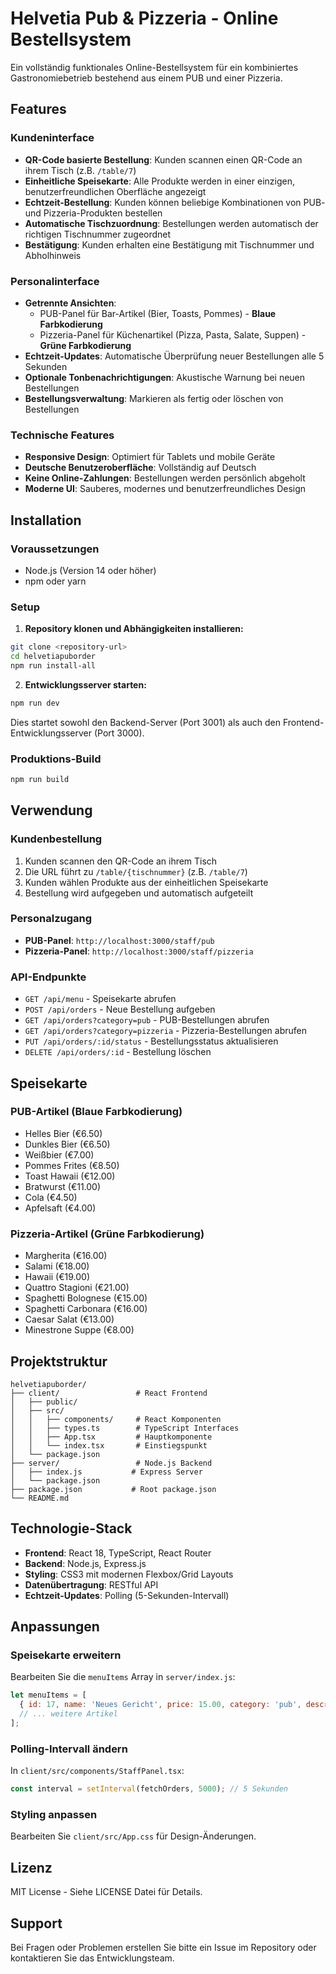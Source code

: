 # Helvetia Pub & Pizzeria - Online Bestellsystem

Ein vollständig funktionales Online-Bestellsystem für ein kombiniertes Gastronomiebetrieb bestehend aus einem PUB und einer Pizzeria.

## Features

### Kundeninterface
- **QR-Code basierte Bestellung**: Kunden scannen einen QR-Code an ihrem Tisch (z.B. `/table/7`)
- **Einheitliche Speisekarte**: Alle Produkte werden in einer einzigen, benutzerfreundlichen Oberfläche angezeigt
- **Echtzeit-Bestellung**: Kunden können beliebige Kombinationen von PUB- und Pizzeria-Produkten bestellen
- **Automatische Tischzuordnung**: Bestellungen werden automatisch der richtigen Tischnummer zugeordnet
- **Bestätigung**: Kunden erhalten eine Bestätigung mit Tischnummer und Abholhinweis

### Personalinterface
- **Getrennte Ansichten**: 
  - PUB-Panel für Bar-Artikel (Bier, Toasts, Pommes) - **Blaue Farbkodierung**
  - Pizzeria-Panel für Küchenartikel (Pizza, Pasta, Salate, Suppen) - **Grüne Farbkodierung**
- **Echtzeit-Updates**: Automatische Überprüfung neuer Bestellungen alle 5 Sekunden
- **Optionale Tonbenachrichtigungen**: Akustische Warnung bei neuen Bestellungen
- **Bestellungsverwaltung**: Markieren als fertig oder löschen von Bestellungen

### Technische Features
- **Responsive Design**: Optimiert für Tablets und mobile Geräte
- **Deutsche Benutzeroberfläche**: Vollständig auf Deutsch
- **Keine Online-Zahlungen**: Bestellungen werden persönlich abgeholt
- **Moderne UI**: Sauberes, modernes und benutzerfreundliches Design

## Installation

### Voraussetzungen
- Node.js (Version 14 oder höher)
- npm oder yarn

### Setup

1. **Repository klonen und Abhängigkeiten installieren:**
```bash
git clone <repository-url>
cd helvetiapuborder
npm run install-all
```

2. **Entwicklungsserver starten:**
```bash
npm run dev
```

Dies startet sowohl den Backend-Server (Port 3001) als auch den Frontend-Entwicklungsserver (Port 3000).

### Produktions-Build

```bash
npm run build
```

## Verwendung

### Kundenbestellung
1. Kunden scannen den QR-Code an ihrem Tisch
2. Die URL führt zu `/table/{tischnummer}` (z.B. `/table/7`)
3. Kunden wählen Produkte aus der einheitlichen Speisekarte
4. Bestellung wird aufgegeben und automatisch aufgeteilt

### Personalzugang
- **PUB-Panel**: `http://localhost:3000/staff/pub`
- **Pizzeria-Panel**: `http://localhost:3000/staff/pizzeria`

### API-Endpunkte

- `GET /api/menu` - Speisekarte abrufen
- `POST /api/orders` - Neue Bestellung aufgeben
- `GET /api/orders?category=pub` - PUB-Bestellungen abrufen
- `GET /api/orders?category=pizzeria` - Pizzeria-Bestellungen abrufen
- `PUT /api/orders/:id/status` - Bestellungsstatus aktualisieren
- `DELETE /api/orders/:id` - Bestellung löschen

## Speisekarte

### PUB-Artikel (Blaue Farbkodierung)
- Helles Bier (€6.50)
- Dunkles Bier (€6.50)
- Weißbier (€7.00)
- Pommes Frites (€8.50)
- Toast Hawaii (€12.00)
- Bratwurst (€11.00)
- Cola (€4.50)
- Apfelsaft (€4.00)

### Pizzeria-Artikel (Grüne Farbkodierung)
- Margherita (€16.00)
- Salami (€18.00)
- Hawaii (€19.00)
- Quattro Stagioni (€21.00)
- Spaghetti Bolognese (€15.00)
- Spaghetti Carbonara (€16.00)
- Caesar Salat (€13.00)
- Minestrone Suppe (€8.00)

## Projektstruktur

```
helvetiapuborder/
├── client/                 # React Frontend
│   ├── public/
│   ├── src/
│   │   ├── components/     # React Komponenten
│   │   ├── types.ts        # TypeScript Interfaces
│   │   ├── App.tsx         # Hauptkomponente
│   │   └── index.tsx       # Einstiegspunkt
│   └── package.json
├── server/                 # Node.js Backend
│   ├── index.js           # Express Server
│   └── package.json
├── package.json           # Root package.json
└── README.md
```

## Technologie-Stack

- **Frontend**: React 18, TypeScript, React Router
- **Backend**: Node.js, Express.js
- **Styling**: CSS3 mit modernen Flexbox/Grid Layouts
- **Datenübertragung**: RESTful API
- **Echtzeit-Updates**: Polling (5-Sekunden-Intervall)

## Anpassungen

### Speisekarte erweitern
Bearbeiten Sie die `menuItems` Array in `server/index.js`:

```javascript
let menuItems = [
  { id: 17, name: 'Neues Gericht', price: 15.00, category: 'pub', description: 'Beschreibung' },
  // ... weitere Artikel
];
```

### Polling-Intervall ändern
In `client/src/components/StaffPanel.tsx`:

```javascript
const interval = setInterval(fetchOrders, 5000); // 5 Sekunden
```

### Styling anpassen
Bearbeiten Sie `client/src/App.css` für Design-Änderungen.

## Lizenz

MIT License - Siehe LICENSE Datei für Details.

## Support

Bei Fragen oder Problemen erstellen Sie bitte ein Issue im Repository oder kontaktieren Sie das Entwicklungsteam. 